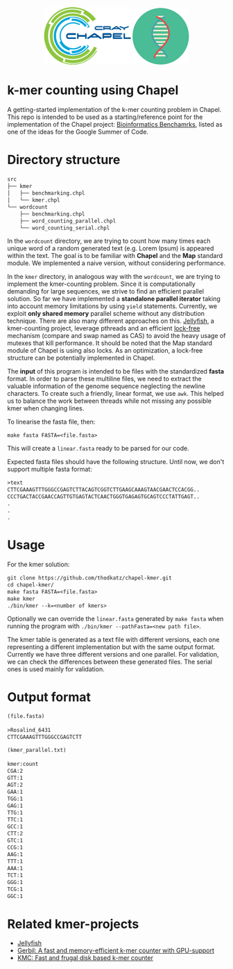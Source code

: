 
<div align="center">
<a name="logo"/>
  <img src="doc/chapel.png" width="200" />
  <a href="https://chapel-lang.org/" target="_blank">
</a>
<img src="doc/dna.svg" width="130" /> 
</div>

# k-mer counting using Chapel

A getting-started implementation of the k-mer counting problem in Chapel. This repo is intended to be used as a starting/reference point for the implementation of the Chapel project: [Bioinformatics Benchamrks](https://chapel-lang.org/gsoc/ideas.html#id4), listed as one of the ideas for the Google Summer of Code.

# Directory structure
```
src
├── kmer
│   ├── benchmarking.chpl
│   └── kmer.chpl
└── wordcount
    ├── benchmarking.chpl
    ├── word_counting_parallel.chpl
    └── word_counting_serial.chpl
```

In the `wordcount` directory, we are trying to count how many times each unique word of a random generated text (e.g. Lorem Ipsum) is appeared within the text. The goal is to be familiar with **Chapel** and the **Map** standard module. We implemented a naive version, without considering performance.

In the `kmer` directory, in analogous way with the `wordcount`, we are trying to implement the kmer-counting problem. Since it is computationally demanding for large sequences, we strive to find an efficient parallel solution. So far we have implemented a **standalone parallel iterator** taking into account memory limitations by using `yield` statements. Currently, we exploit **only shared memory** parallel scheme without any distribution technique. There are also many different approaches on this. [Jellyfish](https://github.com/gmarcais/Jellyfish), a kmer-counting project, leverage pthreads and an efficient [lock-free](https://www.ncbi.nlm.nih.gov/pmc/articles/PMC3051319/) mechanism (compare and swap named as CAS) to avoid the heavy usage of mutexes that kill performance. It should be noted that the Map standard module of Chapel is using also locks. As an optimization, a lock-free structure can be potentially implemented in Chapel.

The **input** of this program is intended to be files with the standardized **fasta** format. In order to parse these multiline files, we need to extract the valuable information of the genome sequence neglecting the newline characters. To create such a friendly, linear format, we use `awk`. This helped us to balance the work between threads while not missing any possible kmer when changing lines.

To linearise the fasta file, then:
```
make fasta FASTA=<file.fasta>
```
This will create a `linear.fasta` ready to be parsed for our code.

Expected fasta files should have the following structure. Until now, we don't support multiple fasta format:
```
>text
CTTCGAAAGTTTGGGCCGAGTCTTACAGTCGGTCTTGAAGCAAAGTAACGAACTCCACGG..
CCCTGACTACCGAACCAGTTGTGAGTACTCAACTGGGTGAGAGTGCAGTCCCTATTGAGT..
.
.
.
```

# Usage

For the kmer solution:
```
git clone https://github.com/thodkatz/chapel-kmer.git
cd chapel-kmer/
make fasta FASTA=<file.fasta>
make kmer
./bin/kmer --k=<number of kmers>
```
Optionally we can override the `linear.fasta` generated by `make fasta` when running the program with `./bin/kmer --pathFasta=<new path file>`.

The kmer table is generated as a text file with different versions, each one representing a different implementation but with the same output format. Currently we have three different versions and one parallel. For validation, we can check the differences between these generated files. The serial ones is used mainly for validation. 

# Output format

```
(file.fasta)

>Rosalind_6431
CTTCGAAAGTTTGGGCCGAGTCTT
```

```
(kmer_parallel.txt)

kmer:count
CGA:2
GTT:1
AGT:2
GAA:1
TGG:1
GAG:1
TTG:1
TTC:1
GCC:1
CTT:2
GTC:1
CCG:1
AAG:1
TTT:1
AAA:1
TCT:1
GGG:1
TCG:1
GGC:1
```

# Related kmer-projects
- [Jellyfish](https://github.com/gmarcais/Jellyfish)
- [Gerbil: A fast and memory-efficient k-mer counter with GPU-support](https://github.com/uni-halle/gerbil)
- [KMC: Fast and frugal disk based k-mer counter](https://github.com/refresh-bio/KMC)
